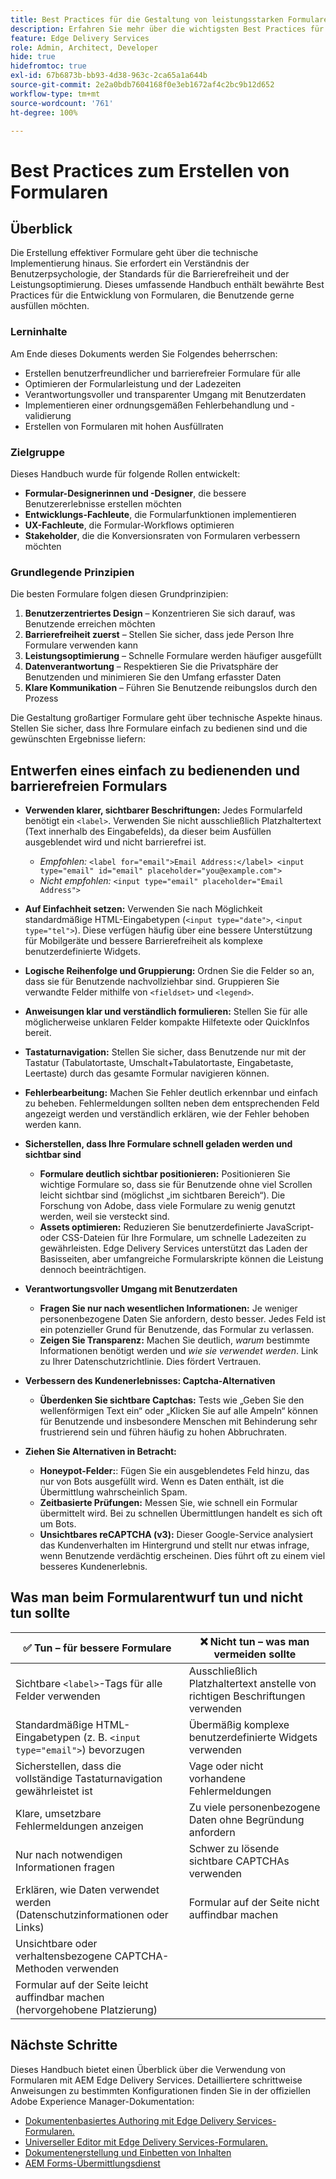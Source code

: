 ```yaml
---
title: Best Practices für die Gestaltung von leistungsstarken Formularen
description: Erfahren Sie mehr über die wichtigsten Best Practices für die Erstellung nutzungsfreundlicher, barrierefreier und leistungsstarker Formulare mit AEM Forms. Verbessern Sie die Datenqualität, das Kundenerlebnis und die Erfolgsraten bei der Übermittlung.
feature: Edge Delivery Services
role: Admin, Architect, Developer
hide: true
hidefromtoc: true
exl-id: 67b6873b-bb93-4d38-963c-2ca65a1a644b
source-git-commit: 2e2a0bdb7604168f0e3eb1672af4c2bc9b12d652
workflow-type: tm+mt
source-wordcount: '761'
ht-degree: 100%

---
```


# Best Practices zum Erstellen von Formularen

## Überblick

Die Erstellung effektiver Formulare geht über die technische Implementierung hinaus. Sie erfordert ein Verständnis der Benutzerpsychologie, der Standards für die Barrierefreiheit und der Leistungsoptimierung. Dieses umfassende Handbuch enthält bewährte Best Practices für die Entwicklung von Formularen, die Benutzende gerne ausfüllen möchten.

### Lerninhalte

Am Ende dieses Dokuments werden Sie Folgendes beherrschen:

- Erstellen benutzerfreundlicher und barrierefreier Formulare für alle
- Optimieren der Formularleistung und der Ladezeiten
- Verantwortungsvoller und transparenter Umgang mit Benutzerdaten
- Implementieren einer ordnungsgemäßen Fehlerbehandlung und -validierung
- Erstellen von Formularen mit hohen Ausfüllraten

### Zielgruppe

Dieses Handbuch wurde für folgende Rollen entwickelt:

- **Formular-Designerinnen und -Designer**, die bessere Benutzererlebnisse erstellen möchten
- **Entwicklungs-Fachleute**, die Formularfunktionen implementieren
- **UX-Fachleute**, die Formular-Workflows optimieren
- **Stakeholder**, die die Konversionsraten von Formularen verbessern möchten

### Grundlegende Prinzipien

Die besten Formulare folgen diesen Grundprinzipien:

1. **Benutzerzentriertes Design** – Konzentrieren Sie sich darauf, was Benutzende erreichen möchten
2. **Barrierefreiheit zuerst** – Stellen Sie sicher, dass jede Person Ihre Formulare verwenden kann
3. **Leistungsoptimierung** – Schnelle Formulare werden häufiger ausgefüllt
4. **Datenverantwortung** – Respektieren Sie die Privatsphäre der Benutzenden und minimieren Sie den Umfang erfasster Daten
5. **Klare Kommunikation** – Führen Sie Benutzende reibungslos durch den Prozess

Die Gestaltung großartiger Formulare geht über technische Aspekte hinaus. Stellen Sie sicher, dass Ihre Formulare einfach zu bedienen sind und die gewünschten Ergebnisse liefern:

## Entwerfen eines einfach zu bedienenden und barrierefreien Formulars

- **Verwenden klarer, sichtbarer Beschriftungen:** Jedes Formularfeld benötigt ein `<label>`. Verwenden Sie nicht ausschließlich Platzhaltertext (Text innerhalb des Eingabefelds), da dieser beim Ausfüllen ausgeblendet wird und nicht barrierefrei ist.
   - *Empfohlen:* `<label for="email">Email Address:</label> <input type="email" id="email" placeholder="you@example.com">`
   - *Nicht empfohlen:* `<input type="email" placeholder="Email Address">`
- **Auf Einfachheit setzen:** Verwenden Sie nach Möglichkeit standardmäßige HTML-Eingabetypen (`<input type="date">`, `<input type="tel">`). Diese verfügen häufig über eine bessere Unterstützung für Mobilgeräte und bessere Barrierefreiheit als komplexe benutzerdefinierte Widgets.
- **Logische Reihenfolge und Gruppierung:** Ordnen Sie die Felder so an, dass sie für Benutzende nachvollziehbar sind. Gruppieren Sie verwandte Felder mithilfe von `<fieldset>` und `<legend>`.
- **Anweisungen klar und verständlich formulieren:** Stellen Sie für alle möglicherweise unklaren Felder kompakte Hilfetexte oder QuickInfos bereit.
- **Tastaturnavigation:** Stellen Sie sicher, dass Benutzende nur mit der Tastatur (Tabulatortaste, Umschalt+Tabulatortaste, Eingabetaste, Leertaste) durch das gesamte Formular navigieren können.
- **Fehlerbearbeitung:** Machen Sie Fehler deutlich erkennbar und einfach zu beheben. Fehlermeldungen sollten neben dem entsprechenden Feld angezeigt werden und verständlich erklären, wie der Fehler behoben werden kann.

- **Sicherstellen, dass Ihre Formulare schnell geladen werden und sichtbar sind**

   - **Formulare deutlich sichtbar positionieren:** Positionieren Sie wichtige Formulare so, dass sie für Benutzende ohne viel Scrollen leicht sichtbar sind (möglichst „im sichtbaren Bereich“). Die Forschung von Adobe, dass viele Formulare zu wenig genutzt werden, weil sie versteckt sind.
   - **Assets optimieren:** Reduzieren Sie benutzerdefinierte JavaScript- oder CSS-Dateien für Ihre Formulare, um schnelle Ladezeiten zu gewährleisten. Edge Delivery Services unterstützt das Laden der Basisseiten, aber umfangreiche Formularskripte können die Leistung dennoch beeinträchtigen.

- **Verantwortungsvoller Umgang mit Benutzerdaten**
   - **Fragen Sie nur nach wesentlichen Informationen:** Je weniger personenbezogene Daten Sie anfordern, desto besser. Jedes Feld ist ein potenzieller Grund für Benutzende, das Formular zu verlassen.
   - **Zeigen Sie Transparenz:** Machen Sie deutlich, *warum* bestimmte Informationen benötigt werden und *wie sie verwendet werden*. Link zu Ihrer Datenschutzrichtlinie. Dies fördert Vertrauen.

- **Verbessern des Kundenerlebnisses: Captcha-Alternativen**

   - **Überdenken Sie sichtbare Captchas:** Tests wie „Geben Sie den wellenförmigen Text ein“ oder „Klicken Sie auf alle Ampeln“ können für Benutzende und insbesondere Menschen mit Behinderung sehr frustrierend sein und führen häufig zu hohen Abbruchraten.

- **Ziehen Sie Alternativen in Betracht:**
   - **Honeypot-Felder:**: Fügen Sie ein ausgeblendetes Feld hinzu, das nur von Bots ausgefüllt wird. Wenn es Daten enthält, ist die Übermittlung wahrscheinlich Spam.
   - **Zeitbasierte Prüfungen:** Messen Sie, wie schnell ein Formular übermittelt wird. Bei zu schnellen Übermittlungen handelt es sich oft um Bots.
   - **Unsichtbares reCAPTCHA (v3):** Dieser Google-Service analysiert das Kundenverhalten im Hintergrund und stellt nur etwas infrage, wenn Benutzende verdächtig erscheinen. Dies führt oft zu einem viel besseres Kundenerlebnis.

## Was man beim Formularentwurf tun und nicht tun sollte

| ✅ Tun – für bessere Formulare | ❌ Nicht tun – was man vermeiden sollte |
|----------------------------------------------------------------------|------------------------------------------------------------------|
| Sichtbare `<label>`-Tags für alle Felder verwenden | Ausschließlich Platzhaltertext anstelle von richtigen Beschriftungen verwenden |
| Standardmäßige HTML-Eingabetypen (z. B. `<input type="email">`) bevorzugen | Übermäßig komplexe benutzerdefinierte Widgets verwenden |
| Sicherstellen, dass die vollständige Tastaturnavigation gewährleistet ist | Vage oder nicht vorhandene Fehlermeldungen |
| Klare, umsetzbare Fehlermeldungen anzeigen | Zu viele personenbezogene Daten ohne Begründung anfordern |
| Nur nach notwendigen Informationen fragen | Schwer zu lösende sichtbare CAPTCHAs verwenden |
| Erklären, wie Daten verwendet werden (Datenschutzinformationen oder Links) | Formular auf der Seite nicht auffindbar machen |
| Unsichtbare oder verhaltensbezogene CAPTCHA-Methoden verwenden |                                                                  |
| Formular auf der Seite leicht auffindbar machen (hervorgehobene Platzierung) |                                                                  |


## Nächste Schritte

Dieses Handbuch bietet einen Überblick über die Verwendung von Formularen mit AEM Edge Delivery Services. Detailliertere schrittweise Anweisungen zu bestimmten Konfigurationen finden Sie in der offiziellen Adobe Experience Manager-Dokumentation:

- [Dokumentenbasiertes Authoring mit Edge Delivery Services-Formularen.](/help/edge/docs/forms/tutorial.md)
- [Universeller Editor mit Edge Delivery Services-Formularen.](/help/edge/docs/forms/universal-editor/overview-universal-editor-for-edge-delivery-services-for-forms.md)
- [Dokumentenerstellung und Einbetten von Inhalten](https://www.aem.live/developer/da-tutorial)
- [AEM Forms-Übermittlungsdienst](/help/edge/docs/forms/configure-submission-action-for-eds-forms.md)
